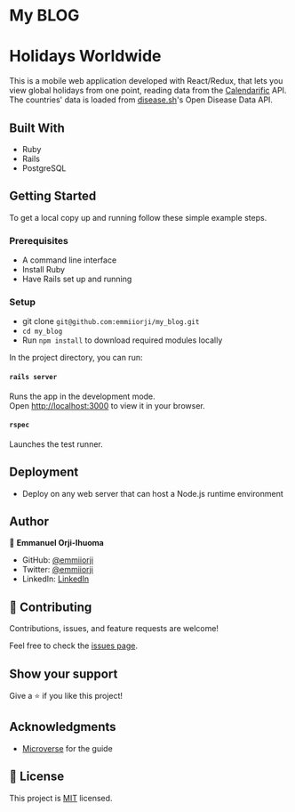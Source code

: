 # My BLOG





# Holidays Worldwide
This is a mobile web application developed with React/Redux, that lets you view global holidays from one point, reading data from the [Calendarific](https://calendarific.com/) API. The countries' data is loaded from [disease.sh](https://disease.sh/)'s Open Disease Data API.


## Built With

- Ruby
- Rails
- PostgreSQL

<!-- ## Video Demo

https://user-images.githubusercontent.com/20554583/179355165-d4a5db75-61dd-4406-bf7c-008678f358c0.mp4 -->


<!-- ## Live Demo

Here's a [link](https://holidays-worldwide.herokuapp.com/) to a hosted version of the application. -->


## Getting Started

To get a local copy up and running follow these simple example steps.

### Prerequisites

- A command line interface
- Install Ruby
- Have Rails set up and running

### Setup

- git clone `git@github.com:emmiiorji/my_blog.git`
- `cd my_blog`
- Run `npm install` to download required modules locally

In the project directory, you can run:

#### `rails server`

Runs the app in the development mode.\
Open [http://localhost:3000](http://localhost:3000) to view it in your browser.


#### `rspec`

Launches the test runner.

## Deployment

- Deploy on any web server that can host a Node.js runtime environment



## Author

👤 **Emmanuel Orji-Ihuoma**

- GitHub: [@emmiiorji](https://github.com/emmiiorji)
- Twitter: [@emmiiorji](https://twitter.com/emmiiorji)
- LinkedIn: [LinkedIn](https://linkedin.com/in/orji-emmanuel)



## 🤝 Contributing

Contributions, issues, and feature requests are welcome!

Feel free to check the [issues page](../../issues/).

## Show your support

Give a ⭐️ if you like this project!

## Acknowledgments

- [Microverse](https://www.microverse.org/) for the guide

## 📝 License

This project is [MIT](./LICENSE) licensed.
